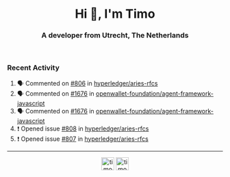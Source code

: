 <h1 align="center">Hi 👋, I'm Timo</h1>
<h3 align="center">A developer from Utrecht, The Netherlands</h3>
<br/>
<!-- https://github.com/rahuldkjain/github-profile-readme-generator --!>

<!--  <p align="left"><img src="https://github-readme-stats.vercel.app/api?username=timoglastra&show_icons=true&count_private=true&" alt="timoglastra" /></p> --!>

<!--
Github language stats
<p align="left"><img src="https://github-readme-stats.vercel.app/api/top-langs/?username=timoglastra&layout=compact" alt="timoglastra" /><p>
-->

<!-- Codestats language stats -->
<!-- <p align="left"><img src="https://codestats-readme.vercel.app/api/top-langs/?username=timoglastra&layout=compact&language_count=12" alt="timoglastra" /><p>    --!>
  
<h3>Recent Activity</h3>

<!--START_SECTION:activity-->
1. 🗣 Commented on [#806](https://github.com/hyperledger/aries-rfcs/issues/806#issuecomment-1880400201) in [hyperledger/aries-rfcs](https://github.com/hyperledger/aries-rfcs)
2. 🗣 Commented on [#1676](https://github.com/openwallet-foundation/agent-framework-javascript/pull/1676#issuecomment-1880378864) in [openwallet-foundation/agent-framework-javascript](https://github.com/openwallet-foundation/agent-framework-javascript)
3. 🗣 Commented on [#1676](https://github.com/openwallet-foundation/agent-framework-javascript/pull/1676#issuecomment-1880372526) in [openwallet-foundation/agent-framework-javascript](https://github.com/openwallet-foundation/agent-framework-javascript)
4. ❗ Opened issue [#808](https://github.com/hyperledger/aries-rfcs/issues/808) in [hyperledger/aries-rfcs](https://github.com/hyperledger/aries-rfcs)
5. ❗ Opened issue [#807](https://github.com/hyperledger/aries-rfcs/issues/807) in [hyperledger/aries-rfcs](https://github.com/hyperledger/aries-rfcs)
<!--END_SECTION:activity-->

---

<p align="center">
<a href="https://twitter.com/timoglastra" target="blank"><img align="center" src="https://cdn.jsdelivr.net/npm/simple-icons@3.0.1/icons/twitter.svg" alt="timoglastra" height="30" width="30" /></a>
<a href="https://linkedin.com/in/timoglastra" target="blank"><img align="center" src="https://cdn.jsdelivr.net/npm/simple-icons@3.0.1/icons/linkedin.svg" alt="timoglastra" height="30" width="30" /></a>
</p>



